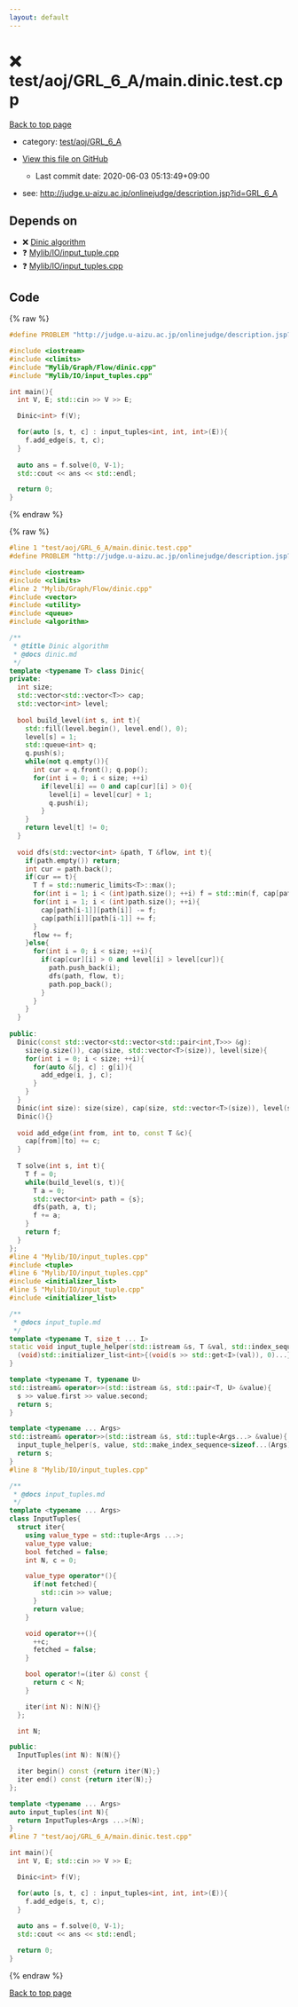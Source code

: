 ```yaml
---
layout: default
---
```


<!-- mathjax config similar to math.stackexchange -->
<script type="text/javascript" async
  src="https://cdnjs.cloudflare.com/ajax/libs/mathjax/2.7.5/MathJax.js?config=TeX-MML-AM_CHTML">
</script>
<script type="text/x-mathjax-config">
  MathJax.Hub.Config({
    TeX: { equationNumbers: { autoNumber: "AMS" }},
    tex2jax: {
      inlineMath: [ ['$','$'] ],
      processEscapes: true
    },
    "HTML-CSS": { matchFontHeight: false },
    displayAlign: "left",
    displayIndent: "2em"
  });
</script>

<script type="text/javascript" src="https://cdnjs.cloudflare.com/ajax/libs/jquery/3.4.1/jquery.min.js"></script>
<script src="https://cdn.jsdelivr.net/npm/jquery-balloon-js@1.1.2/jquery.balloon.min.js" integrity="sha256-ZEYs9VrgAeNuPvs15E39OsyOJaIkXEEt10fzxJ20+2I=" crossorigin="anonymous"></script>
<script type="text/javascript" src="../../../../assets/js/copy-button.js"></script>
<link rel="stylesheet" href="../../../../assets/css/copy-button.css" />


# :x: test/aoj/GRL_6_A/main.dinic.test.cpp

<a href="../../../../index.html">Back to top page</a>

* category: <a href="../../../../index.html#d22130300c64d313f1c5481cac7c3c1c">test/aoj/GRL_6_A</a>
* <a href="{{ site.github.repository_url }}/blob/master/test/aoj/GRL_6_A/main.dinic.test.cpp">View this file on GitHub</a>
    - Last commit date: 2020-06-03 05:13:49+09:00


* see: <a href="http://judge.u-aizu.ac.jp/onlinejudge/description.jsp?id=GRL_6_A">http://judge.u-aizu.ac.jp/onlinejudge/description.jsp?id=GRL_6_A</a>


## Depends on

* :x: <a href="../../../../library/Mylib/Graph/Flow/dinic.cpp.html">Dinic algorithm</a>
* :question: <a href="../../../../library/Mylib/IO/input_tuple.cpp.html">Mylib/IO/input_tuple.cpp</a>
* :question: <a href="../../../../library/Mylib/IO/input_tuples.cpp.html">Mylib/IO/input_tuples.cpp</a>


## Code

<a id="unbundled"></a>
{% raw %}
```cpp
#define PROBLEM "http://judge.u-aizu.ac.jp/onlinejudge/description.jsp?id=GRL_6_A"

#include <iostream>
#include <climits>
#include "Mylib/Graph/Flow/dinic.cpp"
#include "Mylib/IO/input_tuples.cpp"

int main(){
  int V, E; std::cin >> V >> E;

  Dinic<int> f(V);

  for(auto [s, t, c] : input_tuples<int, int, int>(E)){
    f.add_edge(s, t, c);
  }
  
  auto ans = f.solve(0, V-1);
  std::cout << ans << std::endl;

  return 0;
}

```
{% endraw %}

<a id="bundled"></a>
{% raw %}
```cpp
#line 1 "test/aoj/GRL_6_A/main.dinic.test.cpp"
#define PROBLEM "http://judge.u-aizu.ac.jp/onlinejudge/description.jsp?id=GRL_6_A"

#include <iostream>
#include <climits>
#line 2 "Mylib/Graph/Flow/dinic.cpp"
#include <vector>
#include <utility>
#include <queue>
#include <algorithm>

/**
 * @title Dinic algorithm
 * @docs dinic.md
 */
template <typename T> class Dinic{
private:
  int size;
  std::vector<std::vector<T>> cap;
  std::vector<int> level;
  
  bool build_level(int s, int t){
    std::fill(level.begin(), level.end(), 0);
    level[s] = 1;
    std::queue<int> q;
    q.push(s);
    while(not q.empty()){
      int cur = q.front(); q.pop();
      for(int i = 0; i < size; ++i)
        if(level[i] == 0 and cap[cur][i] > 0){
          level[i] = level[cur] + 1;
          q.push(i);
        }
    }
    return level[t] != 0;
  }
  
  void dfs(std::vector<int> &path, T &flow, int t){
    if(path.empty()) return;
    int cur = path.back();
    if(cur == t){
      T f = std::numeric_limits<T>::max();
      for(int i = 1; i < (int)path.size(); ++i) f = std::min(f, cap[path[i-1]][path[i]]);
      for(int i = 1; i < (int)path.size(); ++i){
        cap[path[i-1]][path[i]] -= f;
        cap[path[i]][path[i-1]] += f;
      }
      flow += f;
    }else{
      for(int i = 0; i < size; ++i){
        if(cap[cur][i] > 0 and level[i] > level[cur]){
          path.push_back(i);
          dfs(path, flow, t);
          path.pop_back();
        }
      }
    }
  }
 
public:
  Dinic(const std::vector<std::vector<std::pair<int,T>>> &g):
    size(g.size()), cap(size, std::vector<T>(size)), level(size){
    for(int i = 0; i < size; ++i){
      for(auto &[j, c] : g[i]){
        add_edge(i, j, c);
      }
    }
  }
  Dinic(int size): size(size), cap(size, std::vector<T>(size)), level(size){}
  Dinic(){}
 
  void add_edge(int from, int to, const T &c){
    cap[from][to] += c;
  }
  
  T solve(int s, int t){
    T f = 0;
    while(build_level(s, t)){
      T a = 0;
      std::vector<int> path = {s};
      dfs(path, a, t);
      f += a;
    }
    return f;
  }
};
#line 4 "Mylib/IO/input_tuples.cpp"
#include <tuple>
#line 6 "Mylib/IO/input_tuples.cpp"
#include <initializer_list>
#line 5 "Mylib/IO/input_tuple.cpp"
#include <initializer_list>

/**
 * @docs input_tuple.md
 */
template <typename T, size_t ... I>
static void input_tuple_helper(std::istream &s, T &val, std::index_sequence<I...>){
  (void)std::initializer_list<int>{(void(s >> std::get<I>(val)), 0)...};
}

template <typename T, typename U>
std::istream& operator>>(std::istream &s, std::pair<T, U> &value){
  s >> value.first >> value.second;
  return s;
}

template <typename ... Args>
std::istream& operator>>(std::istream &s, std::tuple<Args...> &value){
  input_tuple_helper(s, value, std::make_index_sequence<sizeof...(Args)>());
  return s;
}
#line 8 "Mylib/IO/input_tuples.cpp"

/**
 * @docs input_tuples.md
 */
template <typename ... Args>
class InputTuples{
  struct iter{
    using value_type = std::tuple<Args ...>;
    value_type value;
    bool fetched = false;
    int N, c = 0;

    value_type operator*(){
      if(not fetched){
        std::cin >> value;
      }
      return value;
    }

    void operator++(){
      ++c;
      fetched = false;
    }

    bool operator!=(iter &) const {
      return c < N;
    }

    iter(int N): N(N){}
  };

  int N;

public:
  InputTuples(int N): N(N){}

  iter begin() const {return iter(N);}
  iter end() const {return iter(N);}
};

template <typename ... Args>
auto input_tuples(int N){
  return InputTuples<Args ...>(N);
}
#line 7 "test/aoj/GRL_6_A/main.dinic.test.cpp"

int main(){
  int V, E; std::cin >> V >> E;

  Dinic<int> f(V);

  for(auto [s, t, c] : input_tuples<int, int, int>(E)){
    f.add_edge(s, t, c);
  }
  
  auto ans = f.solve(0, V-1);
  std::cout << ans << std::endl;

  return 0;
}

```
{% endraw %}

<a href="../../../../index.html">Back to top page</a>

